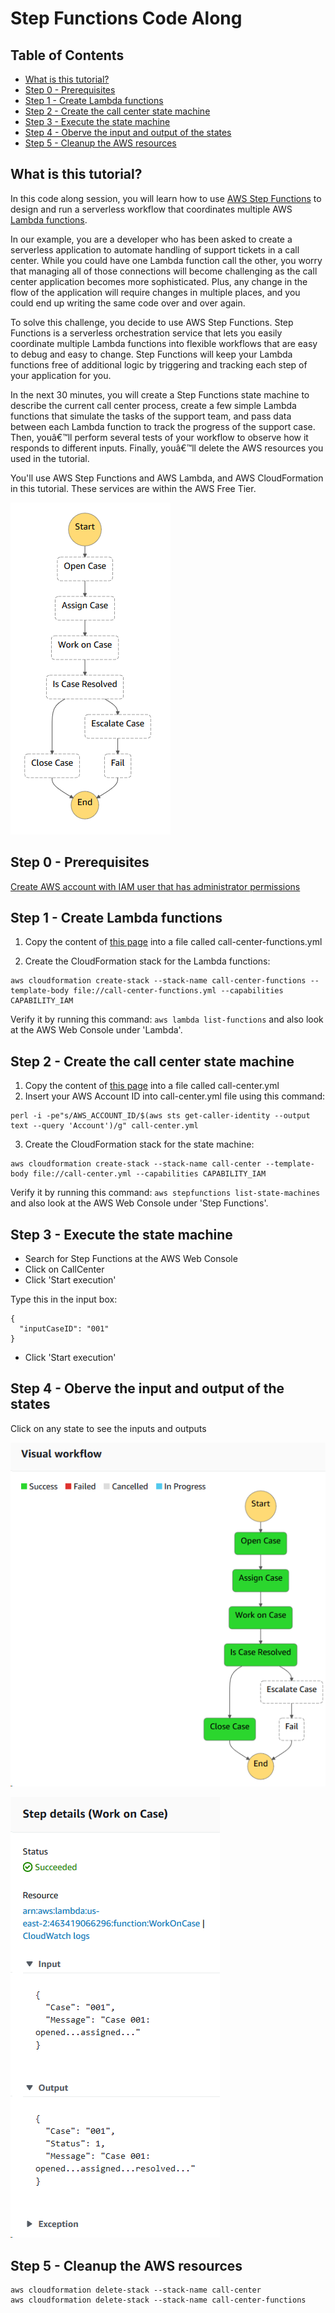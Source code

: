 # Step Functions Code Along

## Table of Contents

* [What is this tutorial?](#what-is-this-tutorial?)
* [Step 0 - Prerequisites](#step-0---prerequisites)
* [Step 1 - Create Lambda functions](#step-1---create-lambda-functions)
* [Step 2 - Create the call center state machine](#step-2---create-the-call-center-state-machine)
* [Step 3 - Execute the state machine](#step-3---execute-the-state-machine)
* [Step 4 - Oberve the input and output of the states](#step-4---oberve-the-input-and-output-of-the-states)
* [Step 5 - Cleanup the AWS resources](#step-5---cleanup-the-aws-resources)

## What is this tutorial?

In this code along session, you will learn how to use [AWS Step Functions](https://aws.amazon.com/step-functions) to design and run a serverless workflow that coordinates multiple AWS [Lambda functions](https://aws.amazon.com/lambda).

In our example, you are a developer who has been asked to create a serverless application to automate handling of support tickets in a call center. While you could have one Lambda function call the other, you worry that managing all of those connections will become challenging as the call center application becomes more sophisticated. Plus, any change in the flow of the application will require changes in multiple places, and you could end up writing the same code over and over again.

To solve this challenge, you decide to use AWS Step Functions. Step Functions is a serverless orchestration service that lets you easily coordinate multiple Lambda functions into flexible workflows that are easy to debug and easy to change. Step Functions will keep your Lambda functions free of additional logic by triggering and tracking each step of your application for you.

In the next 30 minutes, you will create a Step Functions state machine to describe the current call center process, create a few simple Lambda functions that simulate the tasks of the support team, and pass data between each Lambda function to track the progress of the support case. Then, youâ€™ll perform several tests of your workflow to observe how it responds to different inputs. Finally, youâ€™ll delete the AWS resources you used in the tutorial.

You'll use AWS Step Functions and AWS Lambda, and AWS CloudFormation in this tutorial. These services are within the AWS Free Tier.

![diagram](state-machine.png)


## Step 0 - Prerequisites
[Create AWS account with IAM user that has administrator permissions](prerequisites.md)

## Step 1 - Create Lambda functions
1) Copy the content of [this page](https://raw.githubusercontent.com/oren/step-functions/master/call-center-functions.yml) into a file called call-center-functions.yml

2) Create the CloudFormation stack for the Lambda functions:
```
aws cloudformation create-stack --stack-name call-center-functions --template-body file://call-center-functions.yml --capabilities CAPABILITY_IAM
```

Verify it by running this command: `aws lambda list-functions` and also look at the AWS Web Console under 'Lambda'.

## Step 2 - Create the call center state machine
1) Copy the content of [this page](https://raw.githubusercontent.com/oren/step-functions/master/call-center.yml) into a file called call-center.yml
2) Insert your AWS Account ID into call-center.yml file using this command:
```
perl -i -pe"s/AWS_ACCOUNT_ID/$(aws sts get-caller-identity --output text --query 'Account')/g" call-center.yml
```

3) Create the CloudFormation stack for the state machine:

```
aws cloudformation create-stack --stack-name call-center --template-body file://call-center.yml --capabilities CAPABILITY_IAM
```

Verify it by running this command: `aws stepfunctions list-state-machines` and also look at the AWS Web Console under 'Step Functions'.

## Step 3 - Execute the state machine
* Search for Step Functions at the AWS Web Console
* Click on CallCenter
* Click 'Start execution'

Type this in the input box:

    {
      "inputCaseID": "001"
    }

* Click 'Start execution'

## Step 4 - Oberve the input and output of the states
Click on any state to see the inputs and outputs

![diagram](state-machine2.png)

![diagram](state-machine3.png)

## Step 5 - Cleanup the AWS resources
```
aws cloudformation delete-stack --stack-name call-center
aws cloudformation delete-stack --stack-name call-center-functions
```
